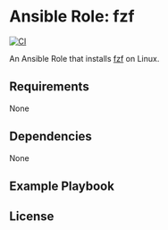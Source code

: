 # Ansible Role: fzf
[![CI](https://github.com/skaary/ansible-role-fzf/actions/workflows/ci.yml/badge.svg?branch=main&event=push)](https://github.com/skaary/ansible-role-fzf/actions?query=workflow%3Ci)

An Ansible Role that installs [fzf](https://github.com/junegunn/fzf) on Linux.

## Requirements

None

## Dependencies

None

## Example Playbook


## License

